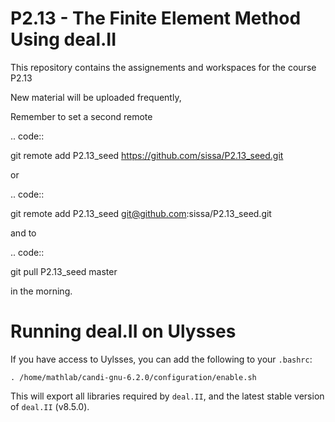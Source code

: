 P2.13 - The Finite Element Method Using deal.II
===============================================

This repository contains the assignements and workspaces for the
course P2.13

New material will be uploaded frequently,

Remember to set a second remote

.. code::

  git remote add P2.13_seed https://github.com/sissa/P2.13_seed.git

or

.. code::

  git remote add P2.13_seed git@github.com:sissa/P2.13_seed.git

and to

.. code::

  git pull P2.13_seed master 

in the morning.

Running deal.II on Ulysses
==========================

If you have access to Uylsses, you can add the following to your `.bashrc`:

	. /home/mathlab/candi-gnu-6.2.0/configuration/enable.sh

This will export all libraries required by `deal.II`, and the latest stable  version of `deal.II` (v8.5.0).



